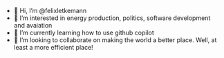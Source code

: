 - 👋 Hi, I’m @felixletkemann
- 👀 I’m interested in energy production, politics, software development and avaiation
- 🌱 I’m currently learning how to use github copilot
- 💞️ I’m looking to collaborate on making the world a better place. Well, at least a more efficient place!

<!---
felixletkemann/felixletkemann is a ✨ special ✨ repository because its `README.md` (this file) appears on your GitHub profile.
You can click the Preview link to take a look at your changes.
--->
